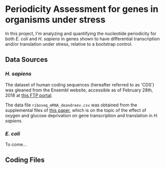 # Periodicity Assessment for genes in organisms under stress

In this project, I'm analyzing and quantifying the nucleotide periodicity for
both *E. coli* and *H. sapiens* in genes shown to have differential transcription
and/or translation under stress, relative to a bootstrap control.

## Data Sources

### *H. sapiens*

The dataset of human coding sequences (hereafter referred to as 'CDS') was
gleaned from the Ensembl website, accessible as of February 28th, 2018 at
[this FTP portal](ftp://ftp.ensembl.org/pub/release-91/fasta/homo_sapiens/cds).

The data file `riboseq_mRNA_deandreev.csv` was obtained from the supplemental
files of [this paper](https://genomebiology.biomedcentral.com/articles/10.1186/s13059-015-0651-z),
which is on the topic of the effect of oxygen and glucose deprivation on gene
transcription and translation in *H. sapiens*.

### *E. coli*

To come...

## Coding Files
